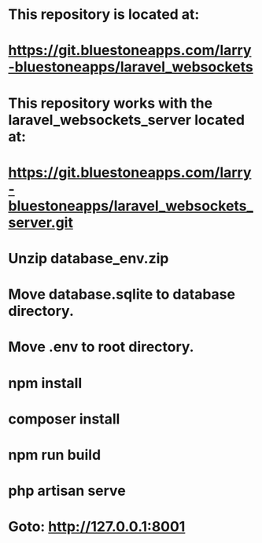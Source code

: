  # This repository is located at:
  #  https://git.bluestoneapps.com/larry-bluestoneapps/laravel_websockets
 # This repository works with the laravel_websockets_server located at:
  #  https://git.bluestoneapps.com/larry-bluestoneapps/laravel_websockets_server.git


# Unzip database_env.zip

 # Move database.sqlite to database directory.
 # Move .env to root directory.

 # npm install
 # composer install
 # npm run build
 # php artisan serve

  # Goto: http://127.0.0.1:8001